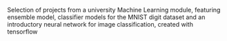 Selection of projects from a university Machine Learning module, featuring ensemble model, classifier models for the MNIST digit dataset and an introductory neural network for image classification, created with tensorflow
